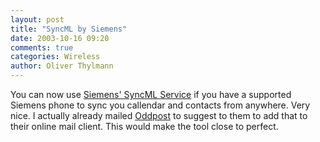 ```yaml
---
layout: post
title: "SyncML by Siemens"
date: 2003-10-16 09:20
comments: true
categories: Wireless
author: Oliver Thylmann
---
```



You can now use [Siemens' SyncML Service](http://www.my-siemens.com/MySiemens/CDA/Index/0,1046,HQ_en_0_cms%253A7862,00.html) if you have a supported Siemens phone to sync you callendar and contacts from anywhere. Very nice. I actually already mailed [Oddpost](http://www.oddpost.com/) to suggest to them to add that to their online mail client. This would make the tool close to perfect.


